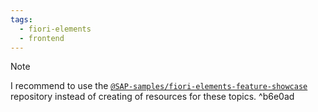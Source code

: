```yaml
---
tags:
  - fiori-elements
  - frontend
---
```

>[!NOTE]
>I recommend to use the [`@SAP-samples/fiori-elements-feature-showcase`](https://github.com/SAP-samples/fiori-elements-feature-showcase) repository instead of creating of resources for these topics.
^b6e0ad
